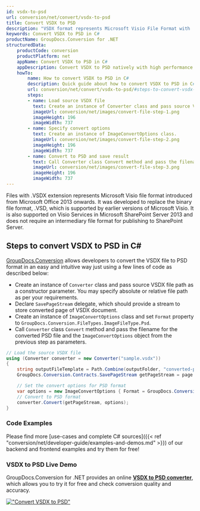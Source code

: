 ```yaml
---
id: vsdx-to-psd
url: conversion/net/convert/vsdx-to-psd
title: Convert VSDX to PSD
description: "VSDX format represents Microsoft Visio File Format with .vsdx extension. Learn how to convert VSDX to PSD file programmatically in C# language using GroupDocs.Conversion for .NET library."
keywords: Convert VSDX to PSD in C#
productName: GroupDocs.Conversion for .NET
structuredData:
    productCode: conversion
    productPlatform: net
    appName: Convert VSDX to PSD in C#
    appDescription: Convert VSDX to PSD natively with high performance using C# language and server side GroupDocs.Conversion for .NET APIs, without the use of any software like Microsoft or Open Office.
    howTo:
        name: How to convert VSDX to PSD in C# 
        description: Quick guide about how to convert VSDX to PSD in C# with high performance and accuracy.
        url: conversion/net/convert/vsdx-to-psd/#steps-to-convert-vsdx-to-psd-in-c
        steps:
        - name: Load source VSDX file 
          text: Create an instance of Converter class and pass source VSDX file path as a constructor parameter. You may specify absolute or relative file path as per your requirements. 
          imageUrl: conversion/net/images/convert-file-step-1.png
          imageHeight: 196
          imageWidth: 737
        - name: Specify convert options 
          text: Create an instance of ImageConvertOptions class.
          imageUrl: conversion/net/images/convert-file-step-2.png
          imageHeight: 196
          imageWidth: 737
        - name: Convert to PSD and save result 
          text: Call Converter class Convert method and pass the filename for the converted HTML file and the ImageConvertOptions object from the previous step as parameters.
          imageUrl: conversion/net/images/convert-file-step-3.png
          imageHeight: 196
          imageWidth: 737
---
```


Files with .VSDX extension represents Microsoft Visio file format introduced from Microsoft Office 2013 onwards. It was developed to replace the binary file format, .VSD, which is supported by earlier versions of Microsoft Visio. It is also supported on Visio Services in Microsoft SharePoint Server 2013 and does not require an intermediary file format for publishing to SharePoint Server.

## Steps to convert VSDX to PSD in C#

[GroupDocs.Conversion](https://products.groupdocs.com/conversion/net) allows developers to convert the VSDX file to PSD format in an easy and intuitive way just using a few lines of code as described below:

* Create an instance of `Converter` class and pass source VSDX file path as a constructor parameter. You may specify absolute or relative file path as per your requirements. 
* Declare `SavePageStream` delegate, which should provide a stream to store converted page of VSDX document.
* Create an instance of `ImageConvertOptions` class and set `Format` property to `GroupDocs.Conversion.FileTypes.ImageFileType.Psd`.
* Call `Converter` class `Convert` method and pass the filename for the converted PSD file and the `ImageConvertOptions` object from the previous step as parameters.

```csharp
// Load the source VSDX file
using (Converter converter = new Converter("sample.vsdx"))
{
    string outputFileTemplate = Path.Combine(outputFolder, "converted-page-{0}.psd");
    GroupDocs.Conversion.Contracts.SavePageStream getPageStream = page => new FileStream(string.Format(outputFileTemplate, page), FileMode.Create);

    // Set the convert options for PSD format
    var options = new ImageConvertOptions { Format = GroupDocs.Conversion.FileTypes.ImageFileType.Psd };   
    // Convert to PSD format
    converter.Convert(getPageStream, options);
}
```

### Code Examples

Please find more [use-cases and complete C# sources]({{< ref "conversion/net/developer-guide/examples-and-demos.md" >}}) of our backend and frontend examples and try them for free!

### VSDX to PSD Live Demo

GroupDocs.Conversion for .NET provides an online [**VSDX to PSD converter**](https://products.groupdocs.app/conversion/vsdx-to-psd), which allows you to try it for free and check conversion quality and accuracy.

[!["Convert VSDX to PSD"](conversion/net/images/convert-to-psd/convert-vsdx-to-psd.png)](https://products.groupdocs.app/conversion/vsdx-to-psd)